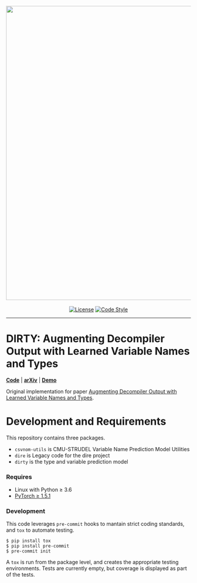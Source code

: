 <p align="center">
  <img src="fig.png" width="800">
  <br />
  <br />
  <a href="https://github.com/CMUSTRUDEL/DIRTY/blob/master/LICENSE"><img alt="License" src="https://img.shields.io/github/license/CMUSTRUDEL/DIRTY" /></a>
  <a href="https://github.com/ambv/black"><img alt="Code Style" src="https://img.shields.io/badge/code%20style-black-000000.svg" /></a>
</p>

-------------------------------------

# DIRTY: Augmenting Decompiler Output with Learned Variable Names and Types

[**Code**](https://github.com/CMUSTRUDEL/DIRTY) | [**arXiv**](#common-issues) | [**Demo**](https://dirtdirty.github.io/explorer.html)

Original implementation for paper [Augmenting Decompiler Output with Learned Variable Names and Types](#common-issues).


# Development and Requirements

This repository contains three packages.

- `csvnom-utils` is CMU-STRUDEL Variable Name Prediction Model Utilities
- `dire` is Legacy code for the dire project
- `dirty` is the type and variable prediction model

### Requires
- Linux with Python ≥ 3.6
- [PyTorch ≥ 1.5.1](https://pytorch.org/)

### Development

This code leverages `pre-commit` hooks to mantain strict coding standards, and `tox` to automate testing.

```
$ pip install tox
$ pip install pre-commit
$ pre-commit init
```

A `tox` is run from the package level, and creates the appropriate testing environments. Tests are currently empty, but coverage is displayed as part of the tests.
